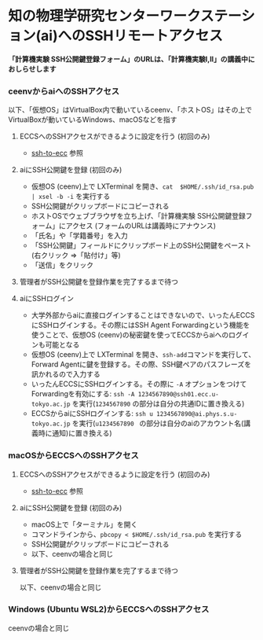 # 知の物理学研究センターワークステーション(ai)へのSSHリモートアクセス

**「計算機実験 SSH公開鍵登録フォーム」のURLは、「計算機実験I,II」の講義中におしらせします**

### ceenvからaiへのSSHアクセス

以下、「仮想OS」はVirtualBox内で動いているceenv、「ホストOS」はその上でVirtualBoxが動いているWindows、macOSなどを指す

1. ECCSへのSSHアクセスができるように設定を行う (初回のみ)
    - [ssh-to-ecc](ssh-to-eccs) 参照

1. aiにSSH公開鍵を登録 (初回のみ)
    - 仮想OS (ceenv)上で LXTerminal を開き、```cat  $HOME/.ssh/id_rsa.pub | xsel -b -i``` を実行する
    - SSH公開鍵がクリップボードにコピーされる
   - ホストOSでウェブブラウザを立ち上げ、「計算機実験 SSH公開鍵登録フォーム」にアクセス (フォームのURLは講義時にアナウンス)
   - 「氏名」や「学籍番号」を入力
   - 「SSH公開鍵」フィールドにクリップボード上のSSH公開鍵をペースト(右クリック ⇒「貼付け」等)
   - 「送信」をクリック

1. 管理者がSSH公開鍵を登録作業を完了するまで待つ

1. aiにSSHログイン

    - 大学外部からaiに直接ログインすることはできないので、いったんECCSにSSHログインする。その際にはSSH Agent Forwardingという機能を使うことで、仮想OS (ceenv)の秘密鍵を使ってECCSからaiへのログインも可能となる
    - 仮想OS (ceenv)上で LXTerminal を開き、```ssh-add```コマンドを実行して、Forward Agentに鍵を登録する。その際、SSH鍵ペアのパスフレーズを訊かれるので入力する
    - いったんECCSにSSHログインする。その際に ```-A``` オプションをつけてForwardingを有効にする: ```ssh -A 1234567890@ssh01.ecc.u-tokyo.ac.jp``` を実行(```1234567890``` の部分は自分の共通IDに置き換える)
    - ECCSからaiにSSHログインする: ```ssh u 1234567890@ai.phys.s.u-tokyo.ac.jp``` を実行(```u1234567890 ``` の部分は自分のaiのアカウント名(講義時に通知)に置き換える)

### macOSからECCSへのSSHアクセス

1. ECCSへのSSHアクセスができるように設定を行う (初回のみ)
    - [ssh-to-ecc](ssh-to-eccs) 参照

1. aiにSSH公開鍵を登録 (初回のみ)
    - macOS上で「ターミナル」を開く
    - コマンドラインから、```pbcopy < $HOME/.ssh/id_rsa.pub``` を実行する
    - SSH公開鍵がクリップボードにコピーされる
    - 以下、ceenvの場合と同じ

1. 管理者がSSH公開鍵を登録作業を完了するまで待つ

    以下、ceenvの場合と同じ

### Windows (Ubuntu WSL2)からECCSへのSSHアクセス

ceenvの場合と同じ

